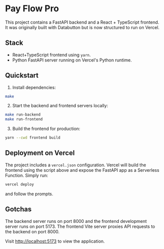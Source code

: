 # Pay Flow Pro

This project contains a FastAPI backend and a React + TypeScript frontend. It was originally built with Databutton but is now structured to run on Vercel.

## Stack

- React+TypeScript frontend using `yarn`.
- Python FastAPI server running on Vercel's Python runtime.

## Quickstart

1. Install dependencies:

```bash
make
```

2. Start the backend and frontend servers locally:

```bash
make run-backend
make run-frontend
```

3. Build the frontend for production:

```bash
yarn --cwd frontend build
```

## Deployment on Vercel

The project includes a `vercel.json` configuration. Vercel will build the frontend using the script above and expose the FastAPI app as a Serverless Function. Simply run:

```bash
vercel deploy
```

and follow the prompts.

## Gotchas

The backend server runs on port 8000 and the frontend development server runs on port 5173. The frontend Vite server proxies API requests to the backend on port 8000.

Visit <http://localhost:5173> to view the application.
